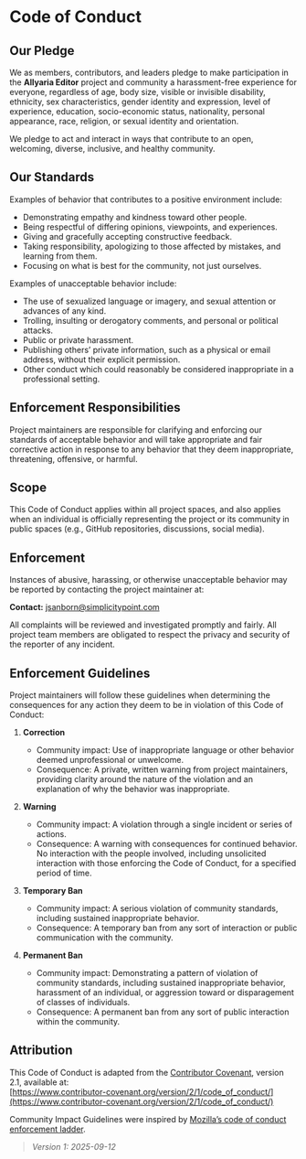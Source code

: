 # Code of Conduct

## Our Pledge

We as members, contributors, and leaders pledge to make participation in the **Allyaria Editor** project and community a
harassment-free experience for everyone, regardless of age, body size, visible or invisible disability, ethnicity, sex
characteristics, gender identity and expression, level of experience, education, socio-economic status, nationality,
personal appearance, race, religion, or sexual identity and orientation.

We pledge to act and interact in ways that contribute to an open, welcoming, diverse, inclusive, and healthy community.

## Our Standards

Examples of behavior that contributes to a positive environment include:

- Demonstrating empathy and kindness toward other people.
- Being respectful of differing opinions, viewpoints, and experiences.
- Giving and gracefully accepting constructive feedback.
- Taking responsibility, apologizing to those affected by mistakes, and learning from them.
- Focusing on what is best for the community, not just ourselves.

Examples of unacceptable behavior include:

- The use of sexualized language or imagery, and sexual attention or advances of any kind.
- Trolling, insulting or derogatory comments, and personal or political attacks.
- Public or private harassment.
- Publishing others’ private information, such as a physical or email address, without their explicit permission.
- Other conduct which could reasonably be considered inappropriate in a professional setting.

## Enforcement Responsibilities

Project maintainers are responsible for clarifying and enforcing our standards of acceptable behavior and will take
appropriate and fair corrective action in response to any behavior that they deem inappropriate, threatening, offensive,
or harmful.

## Scope

This Code of Conduct applies within all project spaces, and also applies when an individual is officially representing
the project or its community in public spaces (e.g., GitHub repositories, discussions, social media).

## Enforcement

Instances of abusive, harassing, or otherwise unacceptable behavior may be reported by contacting the project maintainer
at:

**Contact:** [jsanborn@simplicitypoint.com](mailto:jsanborn@simplicitypoint.com)

All complaints will be reviewed and investigated promptly and fairly. All project team members are obligated to respect
the privacy and security of the reporter of any incident.

## Enforcement Guidelines

Project maintainers will follow these guidelines when determining the consequences for any action they deem to be in
violation of this Code of Conduct:

1. **Correction**
    - Community impact: Use of inappropriate language or other behavior deemed unprofessional or unwelcome.
    - Consequence: A private, written warning from project maintainers, providing clarity around the nature of the
      violation and an explanation of why the behavior was inappropriate.

2. **Warning**
    - Community impact: A violation through a single incident or series of actions.
    - Consequence: A warning with consequences for continued behavior. No interaction with the people involved,
      including unsolicited interaction with those enforcing the Code of Conduct, for a specified period of time.

3. **Temporary Ban**
    - Community impact: A serious violation of community standards, including sustained inappropriate behavior.
    - Consequence: A temporary ban from any sort of interaction or public communication with the community.

4. **Permanent Ban**
    - Community impact: Demonstrating a pattern of violation of community standards, including sustained inappropriate
      behavior, harassment of an individual, or aggression toward or disparagement of classes of individuals.
    - Consequence: A permanent ban from any sort of public interaction within the community.

## Attribution

This Code of Conduct is adapted from the [Contributor Covenant](https://www.contributor-covenant.org), version 2.1,
available at:  
[https://www.contributor-covenant.org/version/2/1/code_of_conduct/](https://www.contributor-covenant.org/version/2/1/code_of_conduct/)

Community Impact Guidelines were inspired
by [Mozilla’s code of conduct enforcement ladder](https://github.com/mozilla/diversity).

> *Version 1: 2025-09-12*

